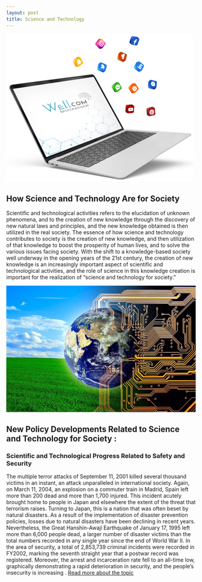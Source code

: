 ```yaml
---
layout: post
title: Science and Technology
---
```


![pic](\assets\pcwlcm.png)

##  How Science and Technology Are for Society

Scientific and technological activities refers to
the elucidation of unknown phenomena, and to the
creation of new knowledge through the discovery of
new natural laws and principles, and the new
knowledge obtained is then utilized in the real
society. The essence of how science and technology
contributes to society is the creation of new
knowledge, and then utilization of that knowledge
to boost the prosperity of human lives, and to solve
the various issues facing society.
With the shift to a knowledge-based society well
underway in the opening years of the 21st century,
the creation of new knowledge is an increasingly
important aspect of scientific and technological
activities, and the role of science in this knowledge
creation is important for the realization of “science
and technology for society.” 

![fugr1](/assets/s/1.jpg)
<br>

## New Policy Developments Related to Science and Technology for Society :

###  Scientific and Technological Progress Related to Safety and Security 
The multiple terror attacks of September 11,
2001 killed several thousand victims in an instant,
an attack unparalleled in international society.
Again, on March 11, 2004, an explosion on a
commuter train in Madrid, Spain left more than 200
dead and more than 1,700 injured. This incident
acutely brought home to people in Japan and
elsewhere the extent of the threat that terrorism
raises.
Turning to Japan, this is a nation that was often
beset by natural disasters. As a result of the
implementation of disaster prevention policies,
losses due to natural disasters have been declining
in recent years. Nevertheless, the Great
Hanshin-Awaji Earthquake of January 17, 1995 left
more than 6,000 people dead, a larger number of
disaster victims than the total numbers recorded in
any single year since the end of World War II.
In the area of security, a total of 2,853,739
criminal incidents were recorded in FY2002,
marking the seventh straight year that a postwar
record was registered. Moreover, the arrest and
incarceration rate fell to an all-time low, graphically
demonstrating a rapid deterioration in security, and
the people’s insecurity is increasing .
<a  href="https://www.mext.go.jp/component/english/__icsFiles/afieldfile/2011/03/03/1302821_002.pdf">Read more about the topic <a>
